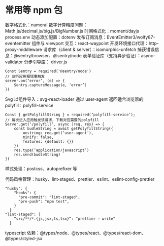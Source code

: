 # 常用等 npm 包

数字格式化：numeral
数字计算精度问题：Math.js/decimal.js/big.js/BigNumber.js
时间格式化：moment/dayjs
process.env 动态添加配置：dotenv
发布订阅消息：EventEmitter3/wolfy87-eventemitter
组件与 viewport 交互：react-waypoint
开发环境接口代理：http-proxy-middleware
请求库（client & server）：isomorphic-unfetch
捕获错误信息：@sentry/browser、@sentry/node
表单验证库（支持异步验证）：async-validator
分步引导库： driver.js

```
Const Sentry = required('@sentry/node')
// 监听应用报错事触发
server.on(‘error’, (e) => {
	Sentry.captureMessage(e, ‘error’)
})
```

Svg 以组件导入：svg-react-loader
通过 user-agent 返回适合浏览器的 polyfill：polyfill-service

```
Const { getPolyfillString } = required(‘polyfill-service’);
// 每次进入应用触发该请求，下载对应需要的polyfill
Server.get(‘/polyfill’, async (req, res) => {
	const budleString = await getPolyfillString({
		unstring: req.get(‘user-agent’),
		minify: false,
		features: {default: {}}
	})
	res.type(‘application/javascript’)
	res.send(budleString)
})
```

样式处理：postcss、autoprefixer 等

代码风格管理：husky、lint-staged、prettier、eslint、eslint-config-prettier

```
"husky": {
    "hooks": {
      "pre-commit": "lint-staged",
      "pre-push": "npm test",
    }
  }
"lint-staged": {
    “src/**/*.{js,jsx,ts,tsx}”: “prettier — write”
  }
```

typescript 依赖：@types/node、@types/react、@types/react-dom、@types/styled-jsx
